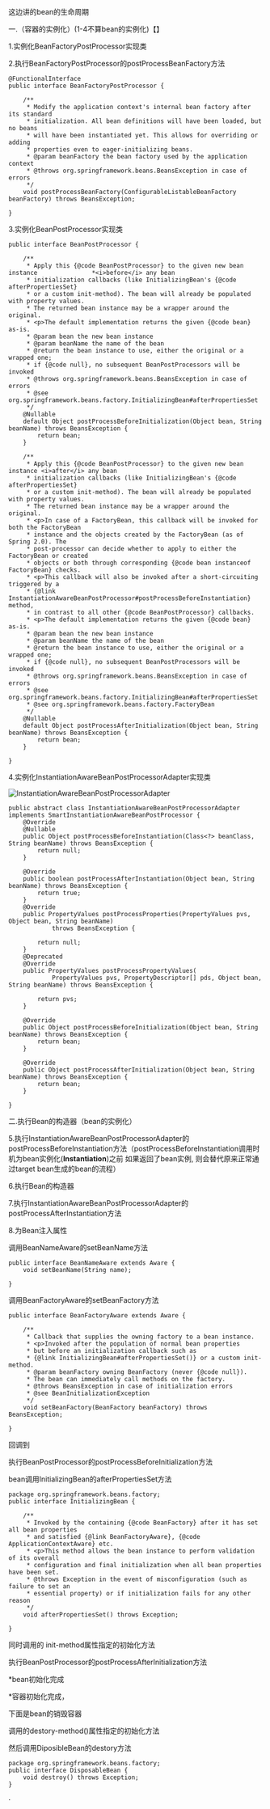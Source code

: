 这边讲的bean的生命周期

一.（容器的实例化）(1-4不算bean的实例化)【】

1.实例化BeanFactoryPostProcessor实现类

2.执行BeanFactoryPostProcessor的postProcessBeanFactory方法



```
@FunctionalInterface
public interface BeanFactoryPostProcessor {

	/**
	 * Modify the application context's internal bean factory after its standard
	 * initialization. All bean definitions will have been loaded, but no beans
	 * will have been instantiated yet. This allows for overriding or adding
	 * properties even to eager-initializing beans.
	 * @param beanFactory the bean factory used by the application context
	 * @throws org.springframework.beans.BeansException in case of errors
	 */
	void postProcessBeanFactory(ConfigurableListableBeanFactory beanFactory) throws BeansException;

}

```

3.实例化BeanPostProcessor实现类

```
public interface BeanPostProcessor {

	/**
	 * Apply this {@code BeanPostProcessor} to the given new bean instance 				 *<i>before</i> any bean
	 * initialization callbacks (like InitializingBean's {@code afterPropertiesSet}
	 * or a custom init-method). The bean will already be populated with property values.
	 * The returned bean instance may be a wrapper around the original.
	 * <p>The default implementation returns the given {@code bean} as-is.
	 * @param bean the new bean instance
	 * @param beanName the name of the bean
	 * @return the bean instance to use, either the original or a wrapped one;
	 * if {@code null}, no subsequent BeanPostProcessors will be invoked
	 * @throws org.springframework.beans.BeansException in case of errors
	 * @see org.springframework.beans.factory.InitializingBean#afterPropertiesSet
	 */
	@Nullable
	default Object postProcessBeforeInitialization(Object bean, String beanName) throws BeansException {
		return bean;
	}

	/**
	 * Apply this {@code BeanPostProcessor} to the given new bean instance <i>after</i> any bean
	 * initialization callbacks (like InitializingBean's {@code afterPropertiesSet}
	 * or a custom init-method). The bean will already be populated with property values.
	 * The returned bean instance may be a wrapper around the original.
	 * <p>In case of a FactoryBean, this callback will be invoked for both the FactoryBean
	 * instance and the objects created by the FactoryBean (as of Spring 2.0). The
	 * post-processor can decide whether to apply to either the FactoryBean or created
	 * objects or both through corresponding {@code bean instanceof FactoryBean} checks.
	 * <p>This callback will also be invoked after a short-circuiting triggered by a
	 * {@link InstantiationAwareBeanPostProcessor#postProcessBeforeInstantiation} method,
	 * in contrast to all other {@code BeanPostProcessor} callbacks.
	 * <p>The default implementation returns the given {@code bean} as-is.
	 * @param bean the new bean instance
	 * @param beanName the name of the bean
	 * @return the bean instance to use, either the original or a wrapped one;
	 * if {@code null}, no subsequent BeanPostProcessors will be invoked
	 * @throws org.springframework.beans.BeansException in case of errors
	 * @see org.springframework.beans.factory.InitializingBean#afterPropertiesSet
	 * @see org.springframework.beans.factory.FactoryBean
	 */
	@Nullable
	default Object postProcessAfterInitialization(Object bean, String beanName) throws BeansException {
		return bean;
	}

}

```

4.实例化InstantiationAwareBeanPostProcessorAdapter实现类

![InstantiationAwareBeanPostProcessorAdapter](D:\制作地点\InstantiationAwareBeanPostProcessorAdapter.png)

```
public abstract class InstantiationAwareBeanPostProcessorAdapter implements SmartInstantiationAwareBeanPostProcessor {
	@Override
	@Nullable
	public Object postProcessBeforeInstantiation(Class<?> beanClass, String beanName) throws BeansException {
		return null;
	}

	@Override
	public boolean postProcessAfterInstantiation(Object bean, String beanName) throws BeansException {
		return true;
	}
	@Override
	public PropertyValues postProcessProperties(PropertyValues pvs, Object bean, String beanName)
			throws BeansException {

		return null;
	}
	@Deprecated
	@Override
	public PropertyValues postProcessPropertyValues(
			PropertyValues pvs, PropertyDescriptor[] pds, Object bean, String beanName) throws BeansException {

		return pvs;
	}

	@Override
	public Object postProcessBeforeInitialization(Object bean, String beanName) throws BeansException {
		return bean;
	}

	@Override
	public Object postProcessAfterInitialization(Object bean, String beanName) throws BeansException {
		return bean;
	}

}

```

二.执行Bean的构造器（bean的实例化）

5.执行InstantiationAwareBeanPostProcessorAdapter的postProcessBeforeInstantiation方法（postProcessBeforeInstantiation调用时机为bean实例化(**Instantiation**)之前 如果返回了bean实例, 则会替代原来正常通过target bean生成的bean的流程）

6.执行Bean的构造器

7.执行InstantiationAwareBeanPostProcessorAdapter的postProcessAfterInstantiation方法

8.为Bean注入属性

调用BeanNameAware的setBeanName方法

```
public interface BeanNameAware extends Aware {
	void setBeanName(String name);

}

```

调用BeanFactoryAware的setBeanFactory方法


```
public interface BeanFactoryAware extends Aware {

	/**
	 * Callback that supplies the owning factory to a bean instance.
	 * <p>Invoked after the population of normal bean properties
	 * but before an initialization callback such as
	 * {@link InitializingBean#afterPropertiesSet()} or a custom init-method.
	 * @param beanFactory owning BeanFactory (never {@code null}).
	 * The bean can immediately call methods on the factory.
	 * @throws BeansException in case of initialization errors
	 * @see BeanInitializationException
	 */
	void setBeanFactory(BeanFactory beanFactory) throws BeansException;

}
```

回调到

执行BeanPostProcessor的postProcessBeforeInitialization方法

bean调用InitializingBean的afterPropertiesSet方法

```
package org.springframework.beans.factory;
public interface InitializingBean {

	/**
	 * Invoked by the containing {@code BeanFactory} after it has set all bean properties
	 * and satisfied {@link BeanFactoryAware}, {@code ApplicationContextAware} etc.
	 * <p>This method allows the bean instance to perform validation of its overall
	 * configuration and final initialization when all bean properties have been set.
	 * @throws Exception in the event of misconfiguration (such as failure to set an
	 * essential property) or if initialization fails for any other reason
	 */
	void afterPropertiesSet() throws Exception;

}

```

同时调用<bean>的 init-method属性指定的初始化方法

执行BeanPostProcessor的postProcessAfterInitialization方法

*bean初始化完成

*容器初始化完成，

下面是bean的销毁容器

调用<bean>的destory-method()属性指定的初始化方法

然后调用DiposibleBean的destory方法

```
package org.springframework.beans.factory;
public interface DisposableBean {
	void destroy() throws Exception;
}

```









·